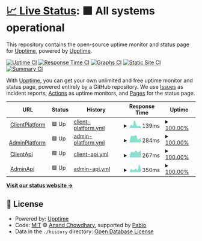 # [📈 Live Status](https://upptime.github.io/upptime): <!--live status--> **🟩 All systems operational**

This repository contains the open-source uptime monitor and status page for [Upptime](https://upptime.js.org), powered by [Upptime](https://github.com/upptime/upptime).

[![Uptime CI](https://github.com/cloudhospitaldev/upptime/workflows/Uptime%20CI/badge.svg)](https://github.com/cloudhospitaldev/upptime/actions?query=workflow%3A%22Uptime+CI%22)
[![Response Time CI](https://github.com/cloudhospitaldev/upptime/workflows/Response%20Time%20CI/badge.svg)](https://github.com/cloudhospitaldev/upptime/actions?query=workflow%3A%22Response+Time+CI%22)
[![Graphs CI](https://github.com/cloudhospitaldev/upptime/workflows/Graphs%20CI/badge.svg)](https://github.com/cloudhospitaldev/upptime/actions?query=workflow%3A%22Graphs+CI%22)
[![Static Site CI](https://github.com/cloudhospitaldev/upptime/workflows/Static%20Site%20CI/badge.svg)](https://github.com/cloudhospitaldev/upptime/actions?query=workflow%3A%22Static+Site+CI%22)
[![Summary CI](https://github.com/cloudhospitaldev/upptime/workflows/Summary%20CI/badge.svg)](https://github.com/cloudhospitaldev/upptime/actions?query=workflow%3A%22Summary+CI%22)

With [Upptime](https://upptime.js.org), you can get your own unlimited and free uptime monitor and status page, powered entirely by a GitHub repository. We use [Issues](https://github.com/upptime/upptime/issues) as incident reports, [Actions](https://github.com/cloudhospitaldev/upptime/actions) as uptime monitors, and [Pages](https://upptime.github.io/upptime) for the status page.

<!--start: status pages-->
<!-- This summary is generated by Upptime (https://github.com/upptime/upptime) -->
<!-- Do not edit this manually, your changes will be overwritten -->
<!-- prettier-ignore -->
| URL | Status | History | Response Time | Uptime |
| --- | ------ | ------- | ------------- | ------ |
| <img alt="" src="https://icons.duckduckgo.com/ip3/icloudhospital.com.ico" height="13"> [ClientPlatform](https://icloudhospital.com/api/healthz) | 🟩 Up | [client-platform.yml](https://github.com/cloudhospitaldev/upptime/commits/HEAD/history/client-platform.yml) | <details><summary><img alt="Response time graph" src="./graphs/client-platform/response-time-week.png" height="20"> 139ms</summary><br><a href="https://status.icloudhospital.com/history/client-platform"><img alt="Response time 619" src="https://img.shields.io/endpoint?url=https%3A%2F%2Fraw.githubusercontent.com%2Fcloudhospitaldev%2Fupptime%2FHEAD%2Fapi%2Fclient-platform%2Fresponse-time.json"></a><br><a href="https://status.icloudhospital.com/history/client-platform"><img alt="24-hour response time 83" src="https://img.shields.io/endpoint?url=https%3A%2F%2Fraw.githubusercontent.com%2Fcloudhospitaldev%2Fupptime%2FHEAD%2Fapi%2Fclient-platform%2Fresponse-time-day.json"></a><br><a href="https://status.icloudhospital.com/history/client-platform"><img alt="7-day response time 139" src="https://img.shields.io/endpoint?url=https%3A%2F%2Fraw.githubusercontent.com%2Fcloudhospitaldev%2Fupptime%2FHEAD%2Fapi%2Fclient-platform%2Fresponse-time-week.json"></a><br><a href="https://status.icloudhospital.com/history/client-platform"><img alt="30-day response time 121" src="https://img.shields.io/endpoint?url=https%3A%2F%2Fraw.githubusercontent.com%2Fcloudhospitaldev%2Fupptime%2FHEAD%2Fapi%2Fclient-platform%2Fresponse-time-month.json"></a><br><a href="https://status.icloudhospital.com/history/client-platform"><img alt="1-year response time 619" src="https://img.shields.io/endpoint?url=https%3A%2F%2Fraw.githubusercontent.com%2Fcloudhospitaldev%2Fupptime%2FHEAD%2Fapi%2Fclient-platform%2Fresponse-time-year.json"></a></details> | <details><summary><a href="https://status.icloudhospital.com/history/client-platform">100.00%</a></summary><a href="https://status.icloudhospital.com/history/client-platform"><img alt="All-time uptime 99.69%" src="https://img.shields.io/endpoint?url=https%3A%2F%2Fraw.githubusercontent.com%2Fcloudhospitaldev%2Fupptime%2FHEAD%2Fapi%2Fclient-platform%2Fuptime.json"></a><br><a href="https://status.icloudhospital.com/history/client-platform"><img alt="24-hour uptime 100.00%" src="https://img.shields.io/endpoint?url=https%3A%2F%2Fraw.githubusercontent.com%2Fcloudhospitaldev%2Fupptime%2FHEAD%2Fapi%2Fclient-platform%2Fuptime-day.json"></a><br><a href="https://status.icloudhospital.com/history/client-platform"><img alt="7-day uptime 100.00%" src="https://img.shields.io/endpoint?url=https%3A%2F%2Fraw.githubusercontent.com%2Fcloudhospitaldev%2Fupptime%2FHEAD%2Fapi%2Fclient-platform%2Fuptime-week.json"></a><br><a href="https://status.icloudhospital.com/history/client-platform"><img alt="30-day uptime 100.00%" src="https://img.shields.io/endpoint?url=https%3A%2F%2Fraw.githubusercontent.com%2Fcloudhospitaldev%2Fupptime%2FHEAD%2Fapi%2Fclient-platform%2Fuptime-month.json"></a><br><a href="https://status.icloudhospital.com/history/client-platform"><img alt="1-year uptime 99.69%" src="https://img.shields.io/endpoint?url=https%3A%2F%2Fraw.githubusercontent.com%2Fcloudhospitaldev%2Fupptime%2FHEAD%2Fapi%2Fclient-platform%2Fuptime-year.json"></a></details>
| <img alt="" src="https://icons.duckduckgo.com/ip3/global.icloudhospital.com.ico" height="13"> [AdminPlatform](https://global.icloudhospital.com/api/healthz) | 🟩 Up | [admin-platform.yml](https://github.com/cloudhospitaldev/upptime/commits/HEAD/history/admin-platform.yml) | <details><summary><img alt="Response time graph" src="./graphs/admin-platform/response-time-week.png" height="20"> 284ms</summary><br><a href="https://status.icloudhospital.com/history/admin-platform"><img alt="Response time 310" src="https://img.shields.io/endpoint?url=https%3A%2F%2Fraw.githubusercontent.com%2Fcloudhospitaldev%2Fupptime%2FHEAD%2Fapi%2Fadmin-platform%2Fresponse-time.json"></a><br><a href="https://status.icloudhospital.com/history/admin-platform"><img alt="24-hour response time 268" src="https://img.shields.io/endpoint?url=https%3A%2F%2Fraw.githubusercontent.com%2Fcloudhospitaldev%2Fupptime%2FHEAD%2Fapi%2Fadmin-platform%2Fresponse-time-day.json"></a><br><a href="https://status.icloudhospital.com/history/admin-platform"><img alt="7-day response time 284" src="https://img.shields.io/endpoint?url=https%3A%2F%2Fraw.githubusercontent.com%2Fcloudhospitaldev%2Fupptime%2FHEAD%2Fapi%2Fadmin-platform%2Fresponse-time-week.json"></a><br><a href="https://status.icloudhospital.com/history/admin-platform"><img alt="30-day response time 274" src="https://img.shields.io/endpoint?url=https%3A%2F%2Fraw.githubusercontent.com%2Fcloudhospitaldev%2Fupptime%2FHEAD%2Fapi%2Fadmin-platform%2Fresponse-time-month.json"></a><br><a href="https://status.icloudhospital.com/history/admin-platform"><img alt="1-year response time 310" src="https://img.shields.io/endpoint?url=https%3A%2F%2Fraw.githubusercontent.com%2Fcloudhospitaldev%2Fupptime%2FHEAD%2Fapi%2Fadmin-platform%2Fresponse-time-year.json"></a></details> | <details><summary><a href="https://status.icloudhospital.com/history/admin-platform">100.00%</a></summary><a href="https://status.icloudhospital.com/history/admin-platform"><img alt="All-time uptime 100.00%" src="https://img.shields.io/endpoint?url=https%3A%2F%2Fraw.githubusercontent.com%2Fcloudhospitaldev%2Fupptime%2FHEAD%2Fapi%2Fadmin-platform%2Fuptime.json"></a><br><a href="https://status.icloudhospital.com/history/admin-platform"><img alt="24-hour uptime 100.00%" src="https://img.shields.io/endpoint?url=https%3A%2F%2Fraw.githubusercontent.com%2Fcloudhospitaldev%2Fupptime%2FHEAD%2Fapi%2Fadmin-platform%2Fuptime-day.json"></a><br><a href="https://status.icloudhospital.com/history/admin-platform"><img alt="7-day uptime 100.00%" src="https://img.shields.io/endpoint?url=https%3A%2F%2Fraw.githubusercontent.com%2Fcloudhospitaldev%2Fupptime%2FHEAD%2Fapi%2Fadmin-platform%2Fuptime-week.json"></a><br><a href="https://status.icloudhospital.com/history/admin-platform"><img alt="30-day uptime 100.00%" src="https://img.shields.io/endpoint?url=https%3A%2F%2Fraw.githubusercontent.com%2Fcloudhospitaldev%2Fupptime%2FHEAD%2Fapi%2Fadmin-platform%2Fuptime-month.json"></a><br><a href="https://status.icloudhospital.com/history/admin-platform"><img alt="1-year uptime 100.00%" src="https://img.shields.io/endpoint?url=https%3A%2F%2Fraw.githubusercontent.com%2Fcloudhospitaldev%2Fupptime%2FHEAD%2Fapi%2Fadmin-platform%2Fuptime-year.json"></a></details>
| <img alt="" src="https://icons.duckduckgo.com/ip3/api.icloudhospital.com.ico" height="13"> [ClientApi](https://api.icloudhospital.com/healthz) | 🟩 Up | [client-api.yml](https://github.com/cloudhospitaldev/upptime/commits/HEAD/history/client-api.yml) | <details><summary><img alt="Response time graph" src="./graphs/client-api/response-time-week.png" height="20"> 267ms</summary><br><a href="https://status.icloudhospital.com/history/client-api"><img alt="Response time 297" src="https://img.shields.io/endpoint?url=https%3A%2F%2Fraw.githubusercontent.com%2Fcloudhospitaldev%2Fupptime%2FHEAD%2Fapi%2Fclient-api%2Fresponse-time.json"></a><br><a href="https://status.icloudhospital.com/history/client-api"><img alt="24-hour response time 323" src="https://img.shields.io/endpoint?url=https%3A%2F%2Fraw.githubusercontent.com%2Fcloudhospitaldev%2Fupptime%2FHEAD%2Fapi%2Fclient-api%2Fresponse-time-day.json"></a><br><a href="https://status.icloudhospital.com/history/client-api"><img alt="7-day response time 267" src="https://img.shields.io/endpoint?url=https%3A%2F%2Fraw.githubusercontent.com%2Fcloudhospitaldev%2Fupptime%2FHEAD%2Fapi%2Fclient-api%2Fresponse-time-week.json"></a><br><a href="https://status.icloudhospital.com/history/client-api"><img alt="30-day response time 251" src="https://img.shields.io/endpoint?url=https%3A%2F%2Fraw.githubusercontent.com%2Fcloudhospitaldev%2Fupptime%2FHEAD%2Fapi%2Fclient-api%2Fresponse-time-month.json"></a><br><a href="https://status.icloudhospital.com/history/client-api"><img alt="1-year response time 297" src="https://img.shields.io/endpoint?url=https%3A%2F%2Fraw.githubusercontent.com%2Fcloudhospitaldev%2Fupptime%2FHEAD%2Fapi%2Fclient-api%2Fresponse-time-year.json"></a></details> | <details><summary><a href="https://status.icloudhospital.com/history/client-api">100.00%</a></summary><a href="https://status.icloudhospital.com/history/client-api"><img alt="All-time uptime 100.00%" src="https://img.shields.io/endpoint?url=https%3A%2F%2Fraw.githubusercontent.com%2Fcloudhospitaldev%2Fupptime%2FHEAD%2Fapi%2Fclient-api%2Fuptime.json"></a><br><a href="https://status.icloudhospital.com/history/client-api"><img alt="24-hour uptime 100.00%" src="https://img.shields.io/endpoint?url=https%3A%2F%2Fraw.githubusercontent.com%2Fcloudhospitaldev%2Fupptime%2FHEAD%2Fapi%2Fclient-api%2Fuptime-day.json"></a><br><a href="https://status.icloudhospital.com/history/client-api"><img alt="7-day uptime 100.00%" src="https://img.shields.io/endpoint?url=https%3A%2F%2Fraw.githubusercontent.com%2Fcloudhospitaldev%2Fupptime%2FHEAD%2Fapi%2Fclient-api%2Fuptime-week.json"></a><br><a href="https://status.icloudhospital.com/history/client-api"><img alt="30-day uptime 100.00%" src="https://img.shields.io/endpoint?url=https%3A%2F%2Fraw.githubusercontent.com%2Fcloudhospitaldev%2Fupptime%2FHEAD%2Fapi%2Fclient-api%2Fuptime-month.json"></a><br><a href="https://status.icloudhospital.com/history/client-api"><img alt="1-year uptime 100.00%" src="https://img.shields.io/endpoint?url=https%3A%2F%2Fraw.githubusercontent.com%2Fcloudhospitaldev%2Fupptime%2FHEAD%2Fapi%2Fclient-api%2Fuptime-year.json"></a></details>
| <img alt="" src="https://icons.duckduckgo.com/ip3/admin-api.icloudhospital.com.ico" height="13"> [AdminApi](https://admin-api.icloudhospital.com/healthz) | 🟩 Up | [admin-api.yml](https://github.com/cloudhospitaldev/upptime/commits/HEAD/history/admin-api.yml) | <details><summary><img alt="Response time graph" src="./graphs/admin-api/response-time-week.png" height="20"> 350ms</summary><br><a href="https://status.icloudhospital.com/history/admin-api"><img alt="Response time 312" src="https://img.shields.io/endpoint?url=https%3A%2F%2Fraw.githubusercontent.com%2Fcloudhospitaldev%2Fupptime%2FHEAD%2Fapi%2Fadmin-api%2Fresponse-time.json"></a><br><a href="https://status.icloudhospital.com/history/admin-api"><img alt="24-hour response time 233" src="https://img.shields.io/endpoint?url=https%3A%2F%2Fraw.githubusercontent.com%2Fcloudhospitaldev%2Fupptime%2FHEAD%2Fapi%2Fadmin-api%2Fresponse-time-day.json"></a><br><a href="https://status.icloudhospital.com/history/admin-api"><img alt="7-day response time 350" src="https://img.shields.io/endpoint?url=https%3A%2F%2Fraw.githubusercontent.com%2Fcloudhospitaldev%2Fupptime%2FHEAD%2Fapi%2Fadmin-api%2Fresponse-time-week.json"></a><br><a href="https://status.icloudhospital.com/history/admin-api"><img alt="30-day response time 322" src="https://img.shields.io/endpoint?url=https%3A%2F%2Fraw.githubusercontent.com%2Fcloudhospitaldev%2Fupptime%2FHEAD%2Fapi%2Fadmin-api%2Fresponse-time-month.json"></a><br><a href="https://status.icloudhospital.com/history/admin-api"><img alt="1-year response time 312" src="https://img.shields.io/endpoint?url=https%3A%2F%2Fraw.githubusercontent.com%2Fcloudhospitaldev%2Fupptime%2FHEAD%2Fapi%2Fadmin-api%2Fresponse-time-year.json"></a></details> | <details><summary><a href="https://status.icloudhospital.com/history/admin-api">100.00%</a></summary><a href="https://status.icloudhospital.com/history/admin-api"><img alt="All-time uptime 100.00%" src="https://img.shields.io/endpoint?url=https%3A%2F%2Fraw.githubusercontent.com%2Fcloudhospitaldev%2Fupptime%2FHEAD%2Fapi%2Fadmin-api%2Fuptime.json"></a><br><a href="https://status.icloudhospital.com/history/admin-api"><img alt="24-hour uptime 100.00%" src="https://img.shields.io/endpoint?url=https%3A%2F%2Fraw.githubusercontent.com%2Fcloudhospitaldev%2Fupptime%2FHEAD%2Fapi%2Fadmin-api%2Fuptime-day.json"></a><br><a href="https://status.icloudhospital.com/history/admin-api"><img alt="7-day uptime 100.00%" src="https://img.shields.io/endpoint?url=https%3A%2F%2Fraw.githubusercontent.com%2Fcloudhospitaldev%2Fupptime%2FHEAD%2Fapi%2Fadmin-api%2Fuptime-week.json"></a><br><a href="https://status.icloudhospital.com/history/admin-api"><img alt="30-day uptime 100.00%" src="https://img.shields.io/endpoint?url=https%3A%2F%2Fraw.githubusercontent.com%2Fcloudhospitaldev%2Fupptime%2FHEAD%2Fapi%2Fadmin-api%2Fuptime-month.json"></a><br><a href="https://status.icloudhospital.com/history/admin-api"><img alt="1-year uptime 100.00%" src="https://img.shields.io/endpoint?url=https%3A%2F%2Fraw.githubusercontent.com%2Fcloudhospitaldev%2Fupptime%2FHEAD%2Fapi%2Fadmin-api%2Fuptime-year.json"></a></details>

<!--end: status pages-->

[**Visit our status website →**](https://upptime.github.io/upptime)

## 📄 License

- Powered by: [Upptime](https://github.com/upptime/upptime)
- Code: [MIT](./LICENSE) © [Anand Chowdhary](https://anandchowdhary.com), supported by [Pabio](https://pabio.com)
- Data in the `./history` directory: [Open Database License](https://opendatacommons.org/licenses/odbl/1-0/)
